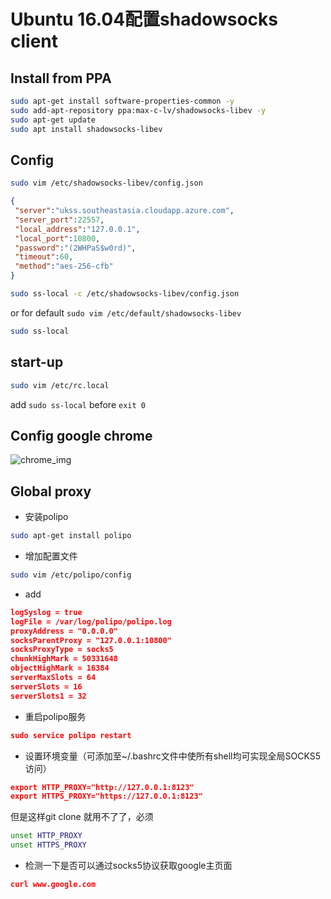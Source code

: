 # Ubuntu 16.04配置shadowsocks client

## Install from PPA

```bash
sudo apt-get install software-properties-common -y
sudo add-apt-repository ppa:max-c-lv/shadowsocks-libev -y
sudo apt-get update
sudo apt install shadowsocks-libev
```

## Config

```bash
sudo vim /etc/shadowsocks-libev/config.json
```

```json
{
 "server":"ukss.southeastasia.cloudapp.azure.com",
 "server_port":22557,
 "local_address":"127.0.0.1",
 "local_port":10800,
 "password":"(2WHPaS$w0rd)",
 "timeout":60,
 "method":"aes-256-cfb"
}
```

```bash
sudo ss-local -c /etc/shadowsocks-libev/config.json
```
or for default `sudo vim /etc/default/shadowsocks-libev`
```bash
sudo ss-local
```

## start-up

```bash
sudo vim /etc/rc.local
```

add `sudo ss-local` before `exit 0`



## Config google chrome

![chrome_img](https://github.com/didibaba/shadowsocks-client-on-Ubuntu-16.04/blob/master/web/chrome.png)

## Global proxy

- 安装polipo
```bash
sudo apt-get install polipo
```

- 增加配置文件
```bash
sudo vim /etc/polipo/config
```

- add
```json
logSyslog = true
logFile = /var/log/polipo/polipo.log
proxyAddress = "0.0.0.0"
socksParentProxy = "127.0.0.1:10800"
socksProxyType = socks5
chunkHighMark = 50331648
objectHighMark = 16384
serverMaxSlots = 64
serverSlots = 16
serverSlots1 = 32
```

- 重启polipo服务
```json
sudo service polipo restart
```

- 设置环境变量（可添加至~/.bashrc文件中使所有shell均可实现全局SOCKS5访问）
```json
export HTTP_PROXY="http://127.0.0.1:8123"
export HTTPS_PROXY="https://127.0.0.1:8123"
```
但是这样git clone 就用不了了，必须
```bash
unset HTTP_PROXY
unset HTTPS_PROXY
```

- 检测一下是否可以通过socks5协议获取google主页面

```json
curl www.google.com
```
